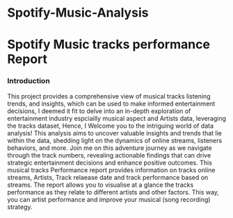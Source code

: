 # Spotify-Music-Analysis
# Spotify Music tracks performance Report

### Introduction

This project provides a comprehensive view of musical tracks listening trends, and insights, which can be used to make informed entertainment decisions, 
I deemed it fit to delve into an in-depth exploration of entertainment industry espciailly musical aspect and Artists data, leveraging the tracks dataset, 
Hence, I Welcome you to the intriguing world of data analysis! This analysis aims to uncover valuable insights and trends that lie within the data, shedding light on the dynamics of online streams, 
listeners behaviors, and more. Join me on this adventure journey as we navigate through the track numbers, revealing actionable findings that can drive strategic entertainment decisions and enhance positive outcomes. 
This musical tracks Performance report provides information on tracks online streams, Artists, Track relaease date and track performance based on streams. The report allows you to visualise at a glance the tracks performance as they relate to different artists and other factors. 
This way, you can artist performance and improve your musical (song recording) strategy.
